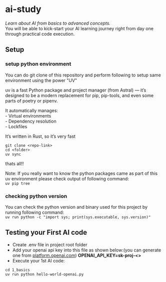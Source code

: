# ai-study

*Learn about AI from basics to advanced concepts.*  
You will be able to kick-start your AI learning journey right from day one through practical code execution.

## Setup

### setup python environment
You can do git clone of this repository and perform following to setup same environment using the power "UV"

uv is a fast Python package and project manager (from Astral) — it’s designed to be a modern replacement for pip, pip-tools, and even some parts of poetry or pipenv.

It automatically manages:  
    - Virtual environments  
    - Dependency resolution  
    - Lockfiles  

It’s written in Rust, so it’s very fast
```
git clone <repo-link>
cd <folder>
uv sync 
```
thats all!!

Note: 
If you really want to know the python packages came as part of this uv environment please check output of following command:  
```uv pip tree```

### checking python version
You can check the python version and binary used for this project by running following command:  
```uv run python -c "import sys; print(sys.executable, sys.version)"```  

## Testing your First AI code

* Create .env file in project root folder
* Add your openai api key into this file as shown below:(you can generate one from [platform.openai.com](http://platform.openai.com/))
**OPENAI_API_KEY=sk-proj-<>**
* Execute your 1st AI code:
```
cd 1_basics
uv run python hello-world-openai.py
```


